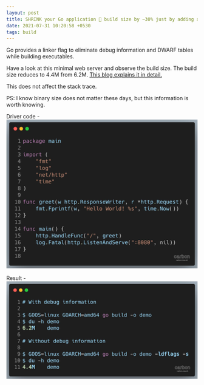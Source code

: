```yaml
---
layout: post
title: SHRINK your Go application 🚀️ build size by ~30% just by adding a flag to build command
date: 2021-07-31 10:20:58 +0530
tags: build
---
```


Go provides a linker flag to eliminate debug information and DWARF tables while building executables.

Have a look at this minimal web server and observe the build size. The build size reduces to 4.4M from 6.2M. [This blog explains it in detail.](https://blog.filippo.io/shrink-your-go-binaries-with-this-one-weird-trick/)

This does not affect the stack trace.

PS: I know binary size does not matter these days, but this information is worth knowing.

Driver code -
![IMAGE](/images/shrink_size_1.jpg)

Result -
![IMAGE](/images/shrink_size_2.jpg)
